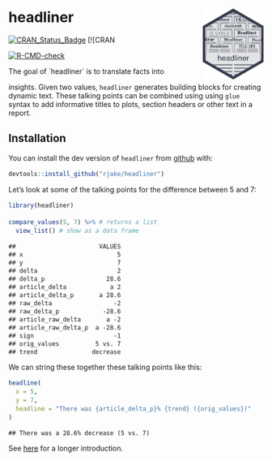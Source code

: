
<!-- README.md is generated from README.Rmd. Please edit that file -->

# headliner <img src="man/figures/logo.png" align="right" alt="" width="120" />

<!-- badges: start -->

[![CRAN_Status_Badge](https://www.r-pkg.org/badges/version/headliner)](https://cran.r-project.org/package=headliner)
\[!\[CRAN
<!-- Downloads](https://cranlogs.r-pkg.org/badges/grand-total/headliner)](https://cran.r-project.org/package=headliner) -->
[![R-CMD-check](https://github.com/rjake/headliner/workflows/R-CMD-check/badge.svg)](https://github.com/rjake/headliner/actions)
<!-- badges: end --> The goal of `headliner` is to translate facts into
insights. Given two values, `headliner` generates building blocks for
creating dynamic text. These talking points can be combined using using
`glue` syntax to add informative titles to plots, section headers or
other text in a report.

## Installation

You can install the dev version of `headliner` from
[github](https://github.com/rjake/headliner) with:

``` r
devtools::install_github("rjake/headliner")
```

Let’s look at some of the talking points for the difference between 5
and 7:

``` r
library(headliner)

compare_values(5, 7) %>% # returns a list
  view_list() # show as a data frame
```

    ##                       VALUES
    ## x                          5
    ## y                          7
    ## delta                      2
    ## delta_p                 28.6
    ## article_delta            a 2
    ## article_delta_p       a 28.6
    ## raw_delta                 -2
    ## raw_delta_p            -28.6
    ## article_raw_delta       a -2
    ## article_raw_delta_p  a -28.6
    ## sign                      -1
    ## orig_values          5 vs. 7
    ## trend               decrease

We can string these together these talking points like this:

``` r
headline(
  x = 5, 
  y = 7, 
  headline = "There was {article_delta_p}% {trend} ({orig_values})"
)
```

    ## There was a 28.6% decrease (5 vs. 7)

See [here](https://rjake.github.io/headliner/articles/intro.html) for a
longer introduction.
